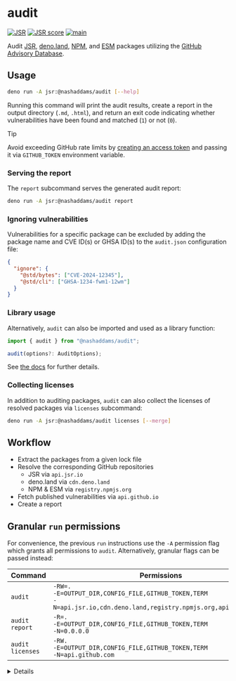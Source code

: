 # audit

[![JSR](https://jsr.io/badges/@nashaddams/audit)](https://jsr.io/@nashaddams/audit)
[![JSR score](https://jsr.io/badges/@nashaddams/audit/score)](https://jsr.io/@nashaddams/audit)
[![main](https://github.com/nashaddams/audit/actions/workflows/tests.yml/badge.svg)](https://github.com/nashaddams/audit/actions)

Audit [JSR](https://jsr.io), [deno.land](https://deno.land/x),
[NPM](https://www.npmjs.com), and [ESM](https://esm.sh) packages utilizing the
[GitHub Advisory Database](https://github.com/advisories).

## Usage

```sh
deno run -A jsr:@nashaddams/audit [--help]
```

Running this command will print the audit results, create a report in the output
directory (`.md`, `.html`), and return an exit code indicating whether
vulnerabilities have been found and matched (`1`) or not (`0`).

> [!TIP]
> Avoid exceeding GitHub rate limits by
> [creating an access token](https://docs.github.com/en/authentication/keeping-your-account-and-data-secure/managing-your-personal-access-tokens)
> and passing it via `GITHUB_TOKEN` environment variable.

### Serving the report

The `report` subcommand serves the generated audit report:

```sh
deno run -A jsr:@nashaddams/audit report
```

### Ignoring vulnerabilities

Vulnerabilities for a specific package can be excluded by adding the package
name and CVE ID(s) or GHSA ID(s) to the `audit.json` configuration file:

```json
{
  "ignore": {
    "@std/bytes": ["CVE-2024-12345"],
    "@std/cli": ["GHSA-1234-fwm1-12wm"]
  }
}
```

### Library usage

Alternatively, `audit` can also be imported and used as a library function:

```ts
import { audit } from "@nashaddams/audit";

audit(options?: AuditOptions);
```

See [the docs](https://jsr.io/@nashaddams/audit/doc) for further details.

### Collecting licenses

In addition to auditing packages, `audit` can also collect the licenses of
resolved packages via `licenses` subcommand:

```sh
deno run -A jsr:@nashaddams/audit licenses [--merge]
```

## Workflow

- Extract the packages from a given lock file
- Resolve the corresponding GitHub repositories
  - JSR via `api.jsr.io`
  - deno.land via `cdn.deno.land`
  - NPM & ESM via `registry.npmjs.org`
- Fetch published vulnerabilities via `api.github.io`
- Create a report

## Granular `run` permissions

For convenience, the previous `run` instructions use the `-A` permission flag
which grants all permissions to `audit`. Alternatively, granular flags can be
passed instead:

| Command          | Permissions                                                                                                                   |
| ---------------- | ----------------------------------------------------------------------------------------------------------------------------- |
| `audit`          | `-RW=.`<br/>`-E=OUTPUT_DIR,CONFIG_FILE,GITHUB_TOKEN,TERM`<br/>`-N=api.jsr.io,cdn.deno.land,registry.npmjs.org,api.github.com` |
| `audit report`   | `-R=.`<br/>`-E=OUTPUT_DIR,CONFIG_FILE,GITHUB_TOKEN,TERM`<br/>`-N=0.0.0.0`                                                     |
| `audit licenses` | `-RW.`<br/>`-E=OUTPUT_DIR,CONFIG_FILE,GITHUB_TOKEN,TERM`<br/>`-N=api.github.com`                                              |

<details>

<summary>Details</summary>

| Permission | Usage                                                                                               |
| ---------- | --------------------------------------------------------------------------------------------------- |
| `-R`       | Read the lock file, audit report, and resolved packages.                                            |
| `-W`       | Write the audit report, resolved and unresolved packages, and licenses.                             |
| `-E`       | Configue `audit`, make authenticated GitHub API requests, and the terminal spinner.                 |
| `-N`       | Fetch the package information and GitHub security advisories, and serve the generated audit report. |

</details>
